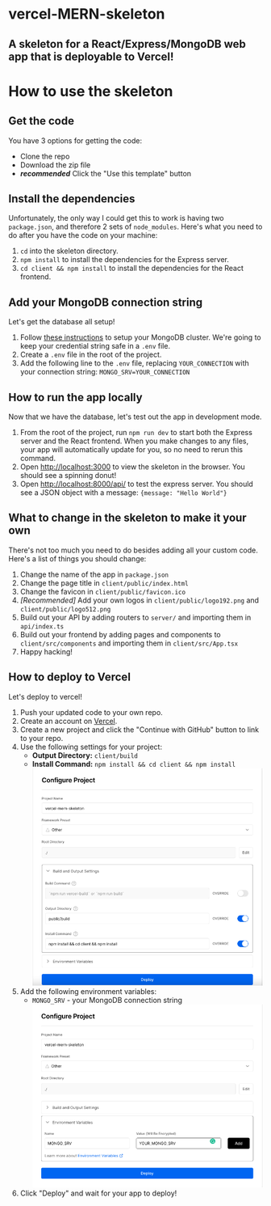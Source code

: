 # vercel-MERN-skeleton

## A skeleton for a React/Express/MongoDB web app that is deployable to Vercel!

# How to use the skeleton

## Get the code

You have 3 options for getting the code:

- Clone the repo
- Download the zip file
- **_recommended_** Click the "Use this template" button

## Install the dependencies

Unfortunately, the only way I could get this to work is having two `package.json`, and therefore 2 sets of `node_modules`. Here's what you need to do after you have the code on your machine:

1. `cd` into the skeleton directory.
2. `npm install` to install the dependencies for the Express server.
3. `cd client && npm install` to install the dependencies for the React frontend.

## Add your MongoDB connection string

Let's get the database all setup!

1. Follow [these instructions](https://www.mongodb.com/basics/clusters/mongodb-cluster-setup) to setup your MongoDB cluster. We're going to keep your credential string safe in a `.env` file.
2. Create a `.env` file in the root of the project.
3. Add the following line to the `.env` file, replacing `YOUR_CONNECTION` with your connection string: `MONGO_SRV=YOUR_CONNECTION`

## How to run the app locally

Now that we have the database, let's test out the app in development mode.

1. From the root of the project, run `npm run dev` to start both the Express server and the React frontend. When you make changes to any files, your app will automatically update for you, so no need to rerun this command.
2. Open [http://localhost:3000](http://localhost:3000) to view the skeleton in the browser. You should see a spinning donut!
3. Open [http://localhost:8000/api/](http://localhost:8000/api/) to test the express server. You should see a JSON object with a message: `{message: "Hello World"}`

## What to change in the skeleton to make it your own

There's not too much you need to do besides adding all your custom code. Here's a list of things you should change:

1. Change the name of the app in `package.json`
2. Change the page title in `client/public/index.html`
3. Change the favicon in `client/public/favicon.ico`
4. _[Recommended]_ Add your own logos in `client/public/logo192.png` and `client/public/logo512.png`
5. Build out your API by adding routers to `server/` and importing them in `api/index.ts`
6. Build out your frontend by adding pages and components to `client/src/components` and importing them in `client/src/App.tsx`
7. Happy hacking!

## How to deploy to Vercel

Let's deploy to vercel!

1. Push your updated code to your own repo.
2. Create an account on [Vercel](https://vercel.com/).
3. Create a new project and click the "Continue with GitHub" button to link to your repo.
4. Use the following settings for your project:
   - **Output Directory:** `client/build`
   - **Install Command:** `npm install && cd client && npm install`
     ![Vercel Configuration](./tutorial_images/build_config.png)
5. Add the following environment variables:
   - `MONGO_SRV` - your MongoDB connection string
     ![Vercel environment variables](./tutorial_images/env_config.png)
6. Click "Deploy" and wait for your app to deploy!
